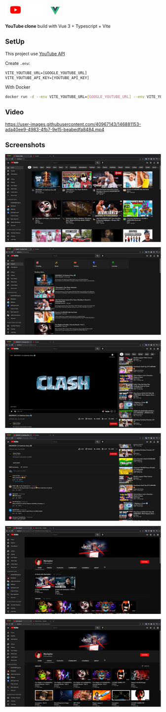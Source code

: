 # <img src="https://github.com/carum98/youtube-clone/blob/main/src/assets/yt-logo-dark.svg" width="140">  <img src="https://github.com/carum98/youtube-clone/blob/main/src/assets/logo.png" width="30">

**YouTube clone** build with Vue 3 + Typescript + Vite

## SetUp
This project use [YouTube API](https://developers.google.com/youtube/v3)

Create ``.env``:

```
VITE_YOUTUBE_URL=[GOOGLE_YOUTUBE_URL]
VITE_YOUTUBE_API_KEY=[YOUTUBE_API_KEY]
```

With Docker
```bash
docker run -d --env VITE_YOUTUBE_URL=[GOOGLE_YOUTUBE_URL] --env VITE_YOUTUBE_API_KEY=[YOUTUBE_API_KEY] --env PORT=3000 -p 8080:3000 [image-name]
```

## Video
https://user-images.githubusercontent.com/40967143/146881153-ada40ee9-4983-4fb7-9e15-beabedfa8484.mp4


## Screenshots
![](https://github.com/carum98/youtube-clone/blob/main/screenshots/final/home.png)

![](https://github.com/carum98/youtube-clone/blob/main/screenshots/final/explore.png)

![](https://github.com/carum98/youtube-clone/blob/main/screenshots/final/video.png)

![](https://github.com/carum98/youtube-clone/blob/main/screenshots/final/video-comment.png)

![](https://github.com/carum98/youtube-clone/blob/main/screenshots/final/channel-home2.png)

![](https://github.com/carum98/youtube-clone/blob/main/screenshots/final/channel-videos2.png)
